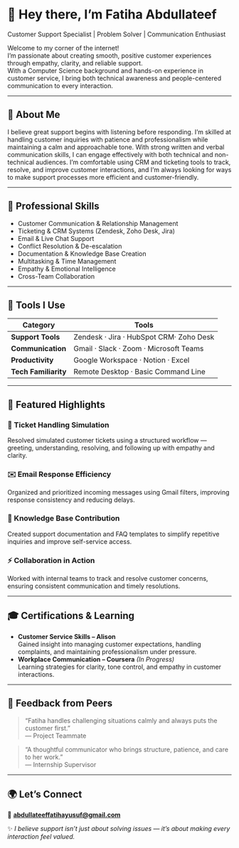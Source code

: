 # 👋 Hey there, I’m Fatiha Abdullateef  
Customer Support Specialist | Problem Solver | Communication Enthusiast  

Welcome to my corner of the internet!  
I’m passionate about creating smooth, positive customer experiences through empathy, clarity, and reliable support.  
With a Computer Science background and hands-on experience in customer service, I bring both technical awareness and people-centered communication to every interaction.  

---

## 🌱 About Me  
I believe great support begins with listening before responding. I’m skilled at handling customer inquiries with patience and professionalism while maintaining a calm and approachable tone. With strong written and verbal communication skills, I can engage effectively with both technical and non-technical audiences. I’m comfortable using CRM and ticketing tools to track, resolve, and improve customer interactions, and I’m always looking for ways to make support processes more efficient and customer-friendly. 

---

## 💼 Professional Skills  
- Customer Communication & Relationship Management  
- Ticketing & CRM Systems (Zendesk, Zoho Desk, Jira)  
- Email & Live Chat Support  
- Conflict Resolution & De-escalation  
- Documentation & Knowledge Base Creation  
- Multitasking & Time Management  
- Empathy & Emotional Intelligence  
- Cross-Team Collaboration  

---

## 🧰 Tools I Use  

| Category | Tools |
|-----------|--------|
| **Support Tools** | Zendesk · Jira · HubSpot CRM· Zoho Desk |
| **Communication** | Gmail · Slack · Zoom · Microsoft Teams |
| **Productivity** | Google Workspace · Notion · Excel |
| **Tech Familiarity** | Remote Desktop · Basic Command Line |

---

## 📂 Featured Highlights  

### 💬 Ticket Handling Simulation  
Resolved simulated customer tickets using a structured workflow — greeting, understanding, resolving, and following up with empathy and clarity.

### ✉️ Email Response Efficiency  
Organized and prioritized incoming messages using Gmail filters, improving response consistency and reducing delays.

### 🧩 Knowledge Base Contribution  
Created support documentation and FAQ templates to simplify repetitive inquiries and improve self-service access.

### ⚡ Collaboration in Action  
Worked with internal teams to track and resolve customer concerns, ensuring consistent communication and timely resolutions.

---

## 🎓 Certifications & Learning  
- **Customer Service Skills – Alison**  
  Gained insight into managing customer expectations, handling complaints, and maintaining professionalism under pressure.  
- **Workplace Communication – Coursera** *(In Progress)*  
  Learning strategies for clarity, tone control, and empathy in customer interactions.  

---

## 💬 Feedback from Peers  
> “Fatiha handles challenging situations calmly and always puts the customer first.”  
> — Project Teammate  

> “A thoughtful communicator who brings structure, patience, and care to her work.”  
> — Internship Supervisor  

---

## 🌍 Let’s Connect  
📧 **abdullateeffatihayusuf@gmail.com**  

✨ *I believe support isn’t just about solving issues — it’s about making every interaction feel valued.*  
